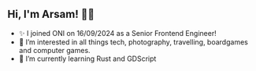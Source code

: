 ## Hi, I'm Arsam! 👋🏼

- ✨ I joined ONI on 16/09/2024 as a Senior Frontend Engineer!
- 👀 I’m interested in all things tech, photography, travelling, boardgames and computer games.
- 🌱 I’m currently learning Rust and GDScript

<!---
arsamoni/arsamoni is a ✨ special ✨ repository because its `README.md` (this file) appears on your GitHub profile.
You can click the Preview link to take a look at your changes.
--->
